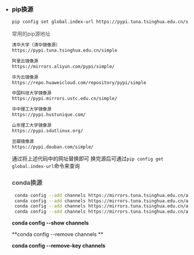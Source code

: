 - ### pip换源
  ```bash
  pip config set global.index-url https://pypi.tuna.tsinghua.edu.cn/simple/
  ```

  

  <font style="color:rgb(79, 79, 79);">常用的pip源地址</font>

  ```bash
  清华大学（清华镜像源）
  https://pypi.tuna.tsinghua.edu.cn/simple
  
  阿里云镜像源
  https://mirrors.aliyun.com/pypi/simple/
  
  华为云镜像源
  https://repo.huaweicloud.com/repository/pypi/simple
  
  中国科技大学镜像源
  https://pypi.mirrors.ustc.edu.cn/simple/
  
  华中理工大学镜像源
  https://pypi.hustunique.com/
  
  山东理工大学镜像源
  https://pypi.sdutlinux.org/
  
  豆瓣镜像源
  https://pypi.douban.com/simple/
  ```

  通过将上述代码中的网址替换即可
  换完源后可通过`pip config get global.index-url`命令来查询

  ### <font style="color:rgb(77, 77, 77);">conda换源</font>
  ```bash
   conda config --add channels https://mirrors.tuna.tsinghua.edu.cn/anaconda/pkgs/free/ 
   conda config --add channels https://mirrors.tuna.tsinghua.edu.cn/anaconda/pkgs/main/
   conda config --add channels https://mirrors.tuna.tsinghua.edu.cn/anaconda/cloud/conda-forge/
   conda config --add channels https://mirrors.tuna.tsinghua.edu.cn/anaconda/cloud/mambaforge/
  ```

  **conda config --show channels**

  **conda config --remove channels **

  **conda config --remove-key channels**